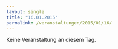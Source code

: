 ```yaml
---
layout: single
title: "16.01.2015"
permalink: /veranstaltungen/2015/01/16/
---
```


Keine Veranstaltung an diesem Tag.
